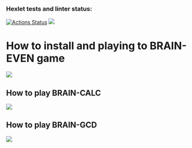 ### Hexlet tests and linter status:
[![Actions Status](https://github.com/bobrov-site/frontend-project-44/workflows/hexlet-check/badge.svg)](https://github.com/bobrov-site/frontend-project-44/actions)
<a href="https://codeclimate.com/github/bobrov-site/frontend-project-44/maintainability"><img src="https://api.codeclimate.com/v1/badges/18009dfbf4a5c083f135/maintainability" /></a>
<h1>How to install and playing to BRAIN-EVEN game</h1>
<a href="https://asciinema.org/a/q00AJLaji45525uvkxN40gc6N" target="_blank"><img src="https://asciinema.org/a/q00AJLaji45525uvkxN40gc6N.svg" /></a>
<h2>How to play BRAIN-CALC</h2>
<a href="https://asciinema.org/a/wkvLHGhMGur9BMiptTkyy4Imo" target="_blank"><img src="https://asciinema.org/a/wkvLHGhMGur9BMiptTkyy4Imo.svg" /></a>
<h2>How to play BRAIN-GCD</h2>
<a href="https://asciinema.org/a/1SpG5y3XSz27WeNJS3Okk4jyK" target="_blank"><img src="https://asciinema.org/a/1SpG5y3XSz27WeNJS3Okk4jyK.svg" /></a>